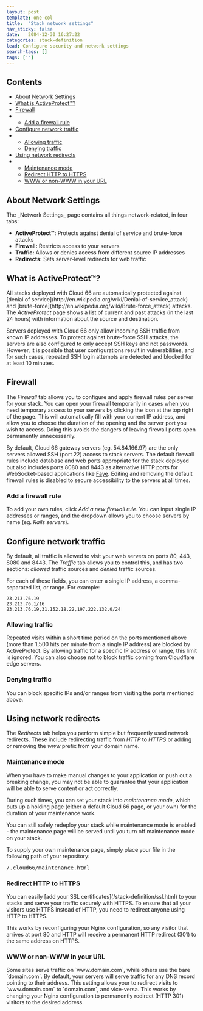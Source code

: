 ```yaml
---
layout: post
template: one-col
title:  "Stack network settings"
nav_sticky: false
date:   2084-12-30 16:27:22
categories: stack-definition
lead: Configure security and network settings
search-tags: []
tags: ['']
---
```


<h2>Contents</h2>
<ul class="page-toc">
	<li>
		<a href="#about">About Network Settings</a>
	</li>
	<li>
		<a href="#activeprotect">What is ActiveProtect&trade;?</a>
	</li>
	<li>
		<a href="#firewall">Firewall</a>
	</li>
	<li>
        <ul>
        <li><a href="#add-firewall">Add a firewall rule</a></li>
        </ul>
    </li>
	<li>
		<a href="#configure">Configure network traffic</a>
	</li>
	<li>
        <ul>
        <li><a href="#allow">Allowing traffic</a></li>
        <li><a href="#deny">Denying traffic</a></li>
        </ul>
    </li>
	<li>
		<a href="#network">Using network redirects</a>
	</li>    
	<li>
        <ul>
        <li><a href="#maintenance">Maintenance mode</a></li>
        <li><a href="#https">Redirect HTTP to HTTPS</a></li>
        <li><a href="#www">WWW or non-WWW in your URL</a></li>
        </ul>
    </li>    
</ul>

<h2 id="about">About Network Settings</h2>
The _Network Settings_ page contains all things network-related, in four tabs: 

- <b>ActiveProtect&trade;:</b> Protects against denial of service and brute-force attacks
- <b>Firewall:</b> Restricts access to your servers
- <b>Traffic:</b> Allows or denies access from different source IP addresses
- <b>Redirects:</b> Sets server-level redirects for web traffic

<h2 id="activeprotect">What is ActiveProtect&trade;?</h2>
All stacks deployed with Cloud 66 are automatically protected against [denial of service](http://en.wikipedia.org/wiki/Denial-of-service_attack) and [brute-force](http://en.wikipedia.org/wiki/Brute-force_attack) attacks. The <i>ActiveProtect</i> page shows a list of current and past attacks (in the last 24 hours) with information about the source and destination.

Servers deployed with Cloud 66 only allow incoming SSH traffic from known IP addresses. To protect against brute-force SSH attacks, the servers are also configured to only accept SSH keys and not passwords. However, it is possible that user configurations result in vulnerabilities, and for such cases, repeated SSH login attempts are detected and blocked for at least 10 minutes.

<h2 id="firewall">Firewall</h2>
The <i>Firewall</i> tab allows you to configure and apply firewall rules per server for your stack. You can open your firewall temporarily in cases when you need temporary access to your servers by clicking the icon at the top right of the page. This will automatically fill with your current IP address, and allow you to choose the duration of the opening and the server port you wish to access. Doing this avoids the dangers of leaving firewall ports open permanently unnecessarily.

By default, Cloud 66 gateway servers (eg. 54.84.166.97) are the only servers allowed SSH (port 22) access to stack servers. The default firewall rules include database and web ports appropriate for the stack deployed but also includes ports 8080 and 8443 as alternative HTTP ports for WebSocket-based applications like [Faye](http://community.cloud66.com/articles/faye-on-cloud-66). Editing and removing the default firewall rules is disabled to secure accessibility to the servers at all times.

<h3 id="add-firewall">Add a firewall rule</h2>
To add your own rules, click <i>Add a new firewall rule</i>. You can input single IP addresses or ranges, and the dropdown allows you to choose servers by name (eg. <i>Rails servers</i>).

<h2 id="configure">Configure network traffic</h2>
By default, all traffic is allowed to visit your web servers on ports 80, 443, 8080 and 8443. The <i>Traffic</i> tab allows you to control this, and has two sections: <i>allowed</i> traffic sources and <i>denied</i> traffic sources.

For each of these fields, you can enter a single IP address, a comma-separated list, or range. For example:

```
23.213.76.19
23.213.76.1/16
23.213.76.19,31.152.18.22,197.222.132.0/24
```

<h3 id="allow">Allowing traffic</h3>
Repeated visits within a short time period on the ports mentioned above (more than 1,500 hits per minute from a single IP address) are blocked by ActiveProtect. By allowing traffic for a specific IP address or range, this limit is ignored. You can also choose not to block traffic coming from Cloudflare edge servers.

<h3 id="deny">Denying traffic</h3>
You can block specific IPs and/or ranges from visiting the ports mentioned above.

<h2 id="network">Using network redirects</h2>

The <i>Redirects</i> tab helps you perform simple but frequently used network redirects. These include redirecting traffic from _HTTP_ to _HTTPS_ or adding or removing the _www_ prefix from your domain name.

<h3 id="maintenance">Maintenance mode</h3>
When you have to make manual changes to your application or push out a breaking change, you may not be able to guarantee that your application will be able to serve content or act correctly.

During such times, you can set your stack into <i>maintenance mode</i>, which puts up a holding page (either a default Cloud 66 page, or your own) for the duration of your maintenance work.

You can still safely redeploy your stack while maintenance mode is enabled - the maintenance page will be served until you turn off maintenance mode on your stack.

To supply your own maintenance page, simply place your file in the following path of your repository:

<pre class="terminal">
/.cloud66/maintenance.html
</pre>

<h3 id="https">Redirect HTTP to HTTPS</h3>
You can easily [add your SSL certificates](/stack-definition/ssl.html) to your stacks and serve your traffic securely with HTTPS. To ensure that all your visitors use HTTPS instead of HTTP, you need to redirect anyone using HTTP to HTTPS.

This works by reconfiguring your Nginx configuration, so any visitor that arrives at port 80 and HTTP will receive a permanent HTTP redirect (301) to the same address on HTTPS.

<h3 id="www">WWW or non-WWW in your URL</h3>
Some sites serve traffic on `www.domain.com`, while others use the bare `domain.com`. By default, your servers will serve traffic for any DNS record pointing to their address. This setting allows your to redirect visits to `www.domain.com` to `domain.com`, and vice-versa. This works by changing your Nginx configuration to permanently redirect (HTTP 301) visitors to the desired address.